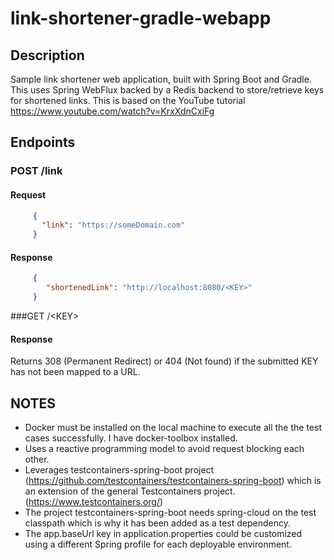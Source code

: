 # link-shortener-gradle-webapp

## Description
Sample link shortener web application, built with Spring Boot and Gradle. This uses Spring WebFlux backed by a Redis backend to store/retrieve keys for shortened links.
This is based on the YouTube tutorial https://www.youtube.com/watch?v=KrxXdnCxiFg  

## Endpoints
### POST /link
#### Request

```json
     {
       "link": "https://someDomain.com"
     }
```
#### Response
```json
     {
        "shortenedLink": "http://localhost:8080/<KEY>"
     }
```
###GET /\<KEY\>
#### Response
Returns 308 (Permanent Redirect) or 404 (Not found) if the submitted KEY has not been mapped to a URL.

## NOTES
* Docker must be installed on the local machine to execute all the the test cases successfully. I have docker-toolbox installed.
* Uses a reactive programming model to avoid request blocking each other.
* Leverages testcontainers-spring-boot project (https://github.com/testcontainers/testcontainers-spring-boot) which is an extension of the general Testcontainers project. (https://www.testcontainers.org/) 
* The project testcontainers-spring-boot needs spring-cloud on the test classpath which is why it has been added as a test dependency.
* The app.baseUrl key in application.properties could be customized using a different Spring profile for each deployable environment. 

